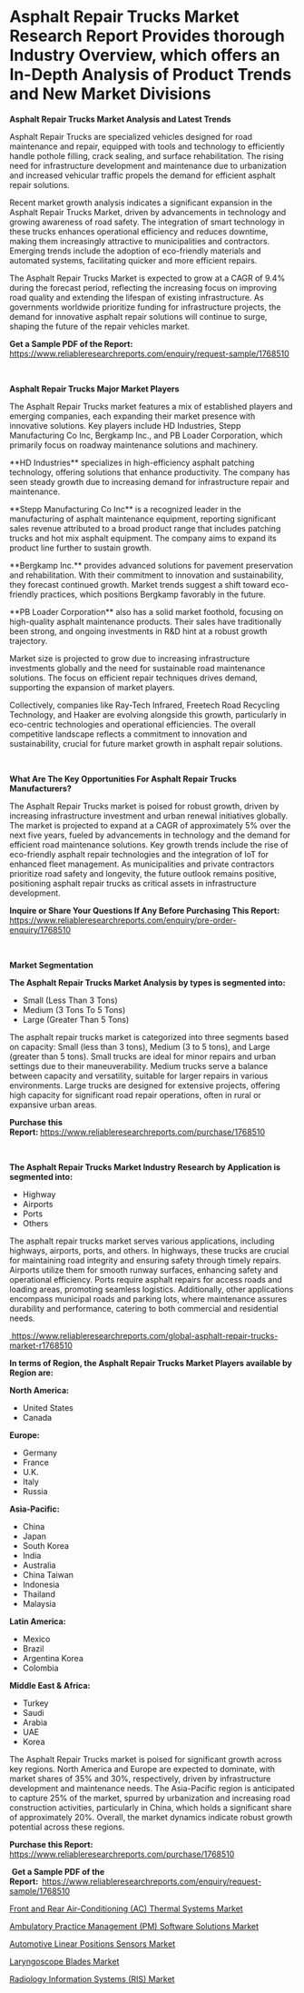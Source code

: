 <p><h1>Asphalt Repair Trucks Market Research Report Provides thorough Industry Overview, which offers an In-Depth Analysis of Product Trends and New Market Divisions</h1></p><p><strong>Asphalt Repair Trucks Market Analysis and Latest Trends</strong></p>
<p><p>Asphalt Repair Trucks are specialized vehicles designed for road maintenance and repair, equipped with tools and technology to efficiently handle pothole filling, crack sealing, and surface rehabilitation. The rising need for infrastructure development and maintenance due to urbanization and increased vehicular traffic propels the demand for efficient asphalt repair solutions. </p><p>Recent market growth analysis indicates a significant expansion in the Asphalt Repair Trucks Market, driven by advancements in technology and growing awareness of road safety. The integration of smart technology in these trucks enhances operational efficiency and reduces downtime, making them increasingly attractive to municipalities and contractors. Emerging trends include the adoption of eco-friendly materials and automated systems, facilitating quicker and more efficient repairs. </p><p>The Asphalt Repair Trucks Market is expected to grow at a CAGR of 9.4% during the forecast period, reflecting the increasing focus on improving road quality and extending the lifespan of existing infrastructure. As governments worldwide prioritize funding for infrastructure projects, the demand for innovative asphalt repair solutions will continue to surge, shaping the future of the repair vehicles market.</p></p>
<p><strong>Get a Sample PDF of the Report:&nbsp;</strong> <a href="https://www.reliableresearchreports.com/enquiry/request-sample/1768510?utm_campaign=37&utm_medium=2&utm_source=Github&utm_content=ia&utm_term=03112024&utm_id=asphalt-repair-trucks">https://www.reliableresearchreports.com/enquiry/request-sample/1768510</a></p>
<p>&nbsp;</p>
<p><strong>Asphalt Repair Trucks Major Market Players</strong></p>
<p><p>The Asphalt Repair Trucks market features a mix of established players and emerging companies, each expanding their market presence with innovative solutions. Key players include HD Industries, Stepp Manufacturing Co Inc, Bergkamp Inc., and PB Loader Corporation, which primarily focus on roadway maintenance solutions and machinery.</p><p>**HD Industries** specializes in high-efficiency asphalt patching technology, offering solutions that enhance productivity. The company has seen steady growth due to increasing demand for infrastructure repair and maintenance.</p><p>**Stepp Manufacturing Co Inc** is a recognized leader in the manufacturing of asphalt maintenance equipment, reporting significant sales revenue attributed to a broad product range that includes patching trucks and hot mix asphalt equipment. The company aims to expand its product line further to sustain growth.</p><p>**Bergkamp Inc.** provides advanced solutions for pavement preservation and rehabilitation. With their commitment to innovation and sustainability, they forecast continued growth. Market trends suggest a shift toward eco-friendly practices, which positions Bergkamp favorably in the future.</p><p>**PB Loader Corporation** also has a solid market foothold, focusing on high-quality asphalt maintenance products. Their sales have traditionally been strong, and ongoing investments in R&D hint at a robust growth trajectory.</p><p>Market size is projected to grow due to increasing infrastructure investments globally and the need for sustainable road maintenance solutions. The focus on efficient repair techniques drives demand, supporting the expansion of market players.</p><p>Collectively, companies like Ray-Tech Infrared, Freetech Road Recycling Technology, and Haaker are evolving alongside this growth, particularly in eco-centric technologies and operational efficiencies. The overall competitive landscape reflects a commitment to innovation and sustainability, crucial for future market growth in asphalt repair solutions.</p></p>
<p>&nbsp;</p>
<p><strong>What Are The Key Opportunities For Asphalt Repair Trucks Manufacturers?</strong></p>
<p><p>The Asphalt Repair Trucks market is poised for robust growth, driven by increasing infrastructure investment and urban renewal initiatives globally. The market is projected to expand at a CAGR of approximately 5% over the next five years, fueled by advancements in technology and the demand for efficient road maintenance solutions. Key growth trends include the rise of eco-friendly asphalt repair technologies and the integration of IoT for enhanced fleet management. As municipalities and private contractors prioritize road safety and longevity, the future outlook remains positive, positioning asphalt repair trucks as critical assets in infrastructure development.</p></p>
<p><strong>Inquire or Share Your Questions If Any Before Purchasing This Report:</strong> <a href="https://www.reliableresearchreports.com/enquiry/pre-order-enquiry/1768510?utm_campaign=37&utm_medium=2&utm_source=Github&utm_content=ia&utm_term=03112024&utm_id=asphalt-repair-trucks">https://www.reliableresearchreports.com/enquiry/pre-order-enquiry/1768510</a></p>
<p>&nbsp;</p>
<p><strong>Market Segmentation</strong></p>
<p><strong>The Asphalt Repair Trucks Market Analysis by types is segmented into:</strong></p>
<p><ul><li>Small (Less Than 3 Tons)</li><li>Medium (3 Tons To 5 Tons)</li><li>Large (Greater Than 5 Tons)</li></ul></p>
<p><p>The asphalt repair trucks market is categorized into three segments based on capacity: Small (less than 3 tons), Medium (3 to 5 tons), and Large (greater than 5 tons). Small trucks are ideal for minor repairs and urban settings due to their maneuverability. Medium trucks serve a balance between capacity and versatility, suitable for larger repairs in various environments. Large trucks are designed for extensive projects, offering high capacity for significant road repair operations, often in rural or expansive urban areas.</p></p>
<p><strong>Purchase this Report:&nbsp;</strong><a href="https://www.reliableresearchreports.com/purchase/1768510?utm_campaign=37&utm_medium=2&utm_source=Github&utm_content=ia&utm_term=03112024&utm_id=asphalt-repair-trucks">https://www.reliableresearchreports.com/purchase/1768510</a></p>
<p>&nbsp;</p>
<p><strong>The Asphalt Repair Trucks Market Industry Research by Application is segmented into:</strong></p>
<p><ul><li>Highway</li><li>Airports</li><li>Ports</li><li>Others</li></ul></p>
<p><p>The asphalt repair trucks market serves various applications, including highways, airports, ports, and others. In highways, these trucks are crucial for maintaining road integrity and ensuring safety through timely repairs. Airports utilize them for smooth runway surfaces, enhancing safety and operational efficiency. Ports require asphalt repairs for access roads and loading areas, promoting seamless logistics. Additionally, other applications encompass municipal roads and parking lots, where maintenance assures durability and performance, catering to both commercial and residential needs.</p></p>
<p><a href="https://www.reliableresearchreports.com/global-asphalt-repair-trucks-market-r1768510?utm_campaign=37&utm_medium=2&utm_source=Github&utm_content=ia&utm_term=03112024&utm_id=asphalt-repair-trucks">&nbsp;https://www.reliableresearchreports.com/global-asphalt-repair-trucks-market-r1768510</a></p>
<p><strong>In terms of Region, the Asphalt Repair Trucks Market Players available by Region are:</strong></p>
<p>
    <p> <strong> North America: </strong>
        <ul>
            <li>United States</li>
            <li>Canada</li>
        </ul>
        </p> 
    <p> <strong> Europe: </strong>
        <ul>
            <li>Germany</li>
            <li>France</li>
            <li>U.K.</li>
            <li>Italy</li>
            <li>Russia</li>
        </ul>
        </p> 
    <p> <strong> Asia-Pacific: </strong>
        <ul>
            <li>China</li>
            <li>Japan</li>
            <li>South Korea</li>
            <li>India</li>
            <li>Australia</li>
            <li>China Taiwan</li>
            <li>Indonesia</li>
            <li>Thailand</li>
            <li>Malaysia</li>
        </ul>
        </p> 
    <p> <strong> Latin America: </strong>
        <ul>
            <li>Mexico</li>
            <li>Brazil</li>
            <li>Argentina Korea</li>
            <li>Colombia</li>
        </ul>
        </p> 
    <p> <strong> Middle East & Africa: </strong>
        <ul>
            <li>Turkey</li>
            <li>Saudi</li>
            <li>Arabia</li>
            <li>UAE</li>
            <li>Korea</li>
        </ul>
    </p>
    </p>
<p><p>The Asphalt Repair Trucks market is poised for significant growth across key regions. North America and Europe are expected to dominate, with market shares of 35% and 30%, respectively, driven by infrastructure development and maintenance needs. The Asia-Pacific region is anticipated to capture 25% of the market, spurred by urbanization and increasing road construction activities, particularly in China, which holds a significant share of approximately 20%. Overall, the market dynamics indicate robust growth potential across these regions.</p></p>
<p><strong>Purchase this Report: </strong><a href="https://www.reliableresearchreports.com/purchase/1768510?utm_campaign=37&utm_medium=2&utm_source=Github&utm_content=ia&utm_term=03112024&utm_id=asphalt-repair-trucks">https://www.reliableresearchreports.com/purchase/1768510</a></p>
<p>&nbsp;<strong>Get a Sample PDF of the Report:&nbsp;&nbsp;</strong><a href="https://www.reliableresearchreports.com/enquiry/request-sample/1768510?utm_campaign=37&utm_medium=2&utm_source=Github&utm_content=ia&utm_term=03112024&utm_id=asphalt-repair-trucks">https://www.reliableresearchreports.com/enquiry/request-sample/1768510</a></p>
<p><strong></strong></p>
<p><p><a href="https://github.com/MegiMusaj575/Market-Research-Report-List-1/blob/main/front-and-rear-air-conditioning-ac-thermal-systems-market.md?utm_campaign=37&utm_medium=2&utm_source=Github&utm_content=ia&utm_term=03112024&utm_id=asphalt-repair-trucks">Front and Rear Air-Conditioning (AC) Thermal Systems Market</a></p><p><a href="https://www.linkedin.com/pulse/ambulatory-practice-management-pm-software-solutions-market-revolution-pb9of?utm_campaign=37&utm_medium=2&utm_source=Github&utm_content=ia&utm_term=03112024&utm_id=asphalt-repair-trucks">Ambulatory Practice Management (PM) Software Solutions Market</a></p><p><a href="https://github.com/tomasa8xtkvotaw/Market-Research-Report-List-1/blob/main/automotive-linear-positions-sensors-market.md?utm_campaign=37&utm_medium=2&utm_source=Github&utm_content=ia&utm_term=03112024&utm_id=asphalt-repair-trucks">Automotive Linear Positions Sensors Market</a></p><p><a href="https://issuu.com/reportprime-2/docs/laryngoscope-blades-market-size-203_a08629857a4306?utm_campaign=37&utm_medium=2&utm_source=Github&utm_content=ia&utm_term=03112024&utm_id=asphalt-repair-trucks">Laryngoscope Blades Market</a></p><p><a href="https://www.linkedin.com/pulse/charting-future-comprehensive-analysis-global-radiology-information-7fsbf?utm_campaign=37&utm_medium=2&utm_source=Github&utm_content=ia&utm_term=03112024&utm_id=asphalt-repair-trucks">Radiology Information Systems (RIS) Market</a></p></p>